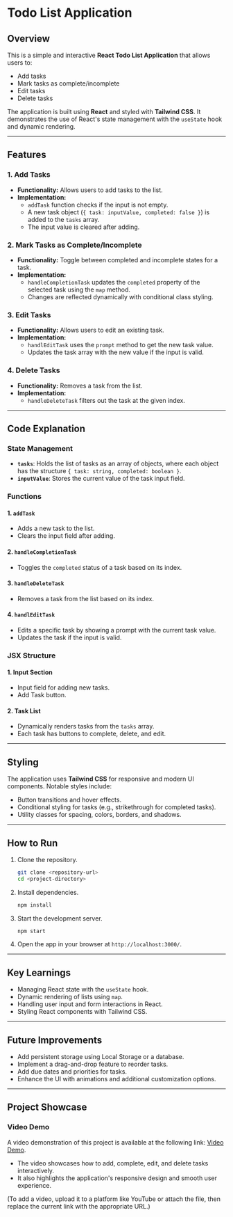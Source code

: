 # Todo List Application

## Overview
This is a simple and interactive **React Todo List Application** that allows users to:
- Add tasks
- Mark tasks as complete/incomplete
- Edit tasks
- Delete tasks

The application is built using **React** and styled with **Tailwind CSS**. It demonstrates the use of React's state management with the `useState` hook and dynamic rendering.

---

## Features

### 1. **Add Tasks**
- **Functionality:** Allows users to add tasks to the list.
- **Implementation:**
  - `addTask` function checks if the input is not empty.
  - A new task object (`{ task: inputValue, completed: false }`) is added to the `tasks` array.
  - The input value is cleared after adding.

### 2. **Mark Tasks as Complete/Incomplete**
- **Functionality:** Toggle between completed and incomplete states for a task.
- **Implementation:**
  - `handleCompletionTask` updates the `completed` property of the selected task using the `map` method.
  - Changes are reflected dynamically with conditional class styling.

### 3. **Edit Tasks**
- **Functionality:** Allows users to edit an existing task.
- **Implementation:**
  - `handlEditTask` uses the `prompt` method to get the new task value.
  - Updates the task array with the new value if the input is valid.

### 4. **Delete Tasks**
- **Functionality:** Removes a task from the list.
- **Implementation:**
  - `handleDeleteTask` filters out the task at the given index.

---

## Code Explanation

### State Management
- **`tasks`**: Holds the list of tasks as an array of objects, where each object has the structure `{ task: string, completed: boolean }`.
- **`inputValue`**: Stores the current value of the task input field.

### Functions
#### 1. `addTask`
- Adds a new task to the list.
- Clears the input field after adding.

#### 2. `handleCompletionTask`
- Toggles the `completed` status of a task based on its index.

#### 3. `handleDeleteTask`
- Removes a task from the list based on its index.

#### 4. `handlEditTask`
- Edits a specific task by showing a prompt with the current task value.
- Updates the task if the input is valid.

### JSX Structure
#### 1. **Input Section**
- Input field for adding new tasks.
- Add Task button.

#### 2. **Task List**
- Dynamically renders tasks from the `tasks` array.
- Each task has buttons to complete, delete, and edit.

---

## Styling
The application uses **Tailwind CSS** for responsive and modern UI components. Notable styles include:
- Button transitions and hover effects.
- Conditional styling for tasks (e.g., strikethrough for completed tasks).
- Utility classes for spacing, colors, borders, and shadows.

---

## How to Run
1. Clone the repository.
   ```bash
   git clone <repository-url>
   cd <project-directory>
   ```

2. Install dependencies.
   ```bash
   npm install
   ```

3. Start the development server.
   ```bash
   npm start
   ```

4. Open the app in your browser at `http://localhost:3000/`.

---

## Key Learnings
- Managing React state with the `useState` hook.
- Dynamic rendering of lists using `map`.
- Handling user input and form interactions in React.
- Styling React components with Tailwind CSS.

---

## Future Improvements
- Add persistent storage using Local Storage or a database.
- Implement a drag-and-drop feature to reorder tasks.
- Add due dates and priorities for tasks.
- Enhance the UI with animations and additional customization options.

---

## Project Showcase

### Video Demo
A video demonstration of this project is available at the following link: [Video Demo](https://github.com/user-attachments/assets/fe378b7d-6338-4fd9-b36e-856295598dfe).

- The video showcases how to add, complete, edit, and delete tasks interactively.
- It also highlights the application's responsive design and smooth user experience.

(To add a video, upload it to a platform like YouTube or attach the file, then replace the current link with the appropriate URL.)
